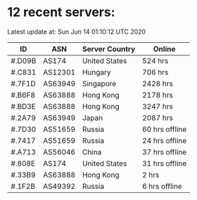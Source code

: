 # 12 recent servers:

Latest update at: Sun Jun 14 01:10:12 UTC 2020

| ID | ASN | Server Country | Online |
| -- | --- | -------------- | ------ |
| #.D09B | AS174 | United States | 524 hrs |
| #.C831 | AS12301 | Hungary | 706 hrs |
| #.7F1D | AS63949 | Singapore | 2428 hrs |
| #.B6F8 | AS63888 | Hong Kong | 2178 hrs |
| #.BD3E | AS63888 | Hong Kong | 3247 hrs |
| #.2A79 | AS63949 | Japan | 2087 hrs |
| #.7D30 | AS51659 | Russia | 60 hrs offline |
| #.7417 | AS51659 | Russia | 24 hrs offline |
| #.A713 | AS56046 | China | 37 hrs offline |
| #.808E | AS174 | United States | 31 hrs offline |
| #.33B9 | AS63888 | Hong Kong | 2 hrs |
| #.1F2B | AS49392 | Russia | 6 hrs offline |


